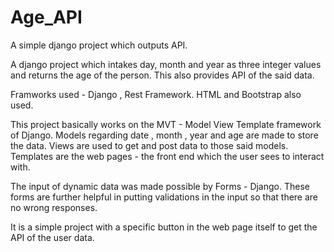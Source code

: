 # Age_API
A simple django project which outputs API.

A django project which intakes day, month and year as three integer values and returns the age of the person. This also provides API of the said data.

Framworks used - Django , Rest Framework. HTML and Bootstrap also used.

This project basically works on the MVT - Model View Template framework of Django. Models regarding date , month , year and age are made to store the data. Views are used to get and post data to those said models. Templates are the web pages - the front end which the user sees to interact with.

The input of dynamic data was made possible by Forms - Django. These forms are further helpful in putting validations in the input so that there are no wrong responses.

It is a simple project with a specific button in the web page itself to get the API of the user data.

